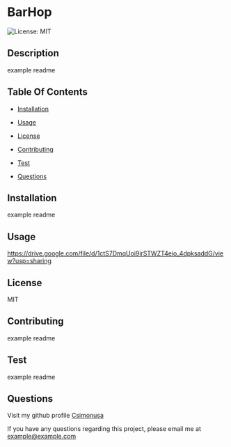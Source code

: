 # BarHop

![License: MIT](https://img.shields.io/badge/License-MIT-yellow.svg)
    
## Description
    
example readme
    
## Table Of Contents
    
* [Installation](#installation)
    
* [Usage](#usage)
    
* [License](#license)
    
* [Contributing](#contributing)
    
* [Test](#test)
    
* [Questions](#questions)
    
## Installation
    
example readme
    
## Usage
    
https://drive.google.com/file/d/1ctS7DmqUoi9irSTWZT4eio_4dpksaddG/view?usp=sharing
    
## License
    
MIT
    
## Contributing
    
example readme
    
## Test
    
example readme
    
## Questions
    
Visit my github profile [Csimonusa](https.//github.com/Csimonusa)
    
If you have any questions regarding this project, please email me at example@example.com